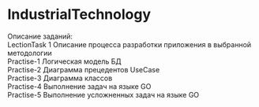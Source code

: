 # IndustrialTechnology
Описание заданий: <br>
LectionTask 1 Описание процесса разработки приложения в выбранной методологии <br> 
Practise-1 Логическая модель БД <br> 
Practise-2 Диаграмма прецедентов UseCase <br>
Practise-3 Диаграмма классов <br>
Practise-4 Выполнение задач на языке GO <br>
Practise-5 Выполнение усложненных задач на языке GO <br>
